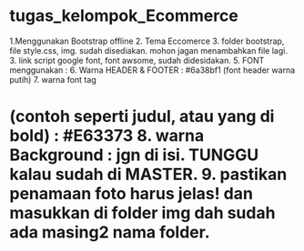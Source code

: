 # tugas_kelompok_Ecommerce

1.Menggunakan Bootstrap offline
2. Tema Eccomerce
3. folder bootstrap, file style.css, img. sudah disediakan. mohon jagan menambahkan file lagi.
3. link script google font, font awsome, sudah didesidakan.
5. FONT menggunakan :
6. Warna HEADER & FOOTER : #6a38bf1 (font header warna putih)
7. warna font tag <h1> (contoh seperti judul, atau yang di bold) : #E63373
8. warna Background : jgn di isi. TUNGGU kalau sudah di MASTER.
9. pastikan penamaan foto harus jelas! dan masukkan di folder img dah sudah ada masing2 nama folder.
